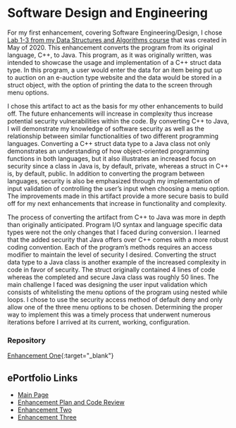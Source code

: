 # Software Design and Engineering
For my first enhancement, covering Software Engineering/Design, I chose [Lab 1-3 from my Data Structures and Algorithms course](https://github.com/GregMacDev/CS-499-Software-Engineering/blob/main/Lab%201-3.txt) that was created in May of 2020. This enhancement converts the program from its original language, C++, to Java. This program, as it was originally written, was intended to showcase the usage and implementation of a C++ struct data type. In this program, a user would enter the data for an item being put up to auction on an e-auction type website and the data would be stored in a struct object, with the option of printing the data to the screen through menu options.

I chose this artifact to act as the basis for my other enhancements to build off. The future enhancements will increase in complexity thus increase potential security vulnerabilities within the code. By converting C++ to Java, I will demonstrate my knowledge of software security as well as the relationship between similar functionalities of two different programming languages. Converting a C++ struct data type to a Java class not only demonstrates an understanding of how object-oriented programming functions in both languages, but it also illustrates an increased focus on security since a class in Java is, by default, private, whereas a struct in C++ is, by default, public. In addition to converting the program between languages, security is also be emphasized through my implementation of input validation of controlling the user’s input when choosing a menu option. The improvements made in this artifact provide a more secure basis to build off for my next enhancements that increase in functionality and complexity.

The process of converting the artifact from C++ to Java was more in depth than originally anticipated. Program I/O syntax and language specific data types were not the only changes that I faced during conversion.  I learned that the added security that Java offers over C++ comes with a more robust coding convention. Each of the program’s methods requires an access modifier to maintain the level of security I desired. Converting the struct data type to a Java class is another example of the increased complexity in code in favor of security. The struct originally contained 4 lines of code whereas the completed and secure Java class was roughly 50 lines. The main challenge I faced was designing the user input validation which consists of whitelisting the menu options of the program using nested while loops. I chose to use the security access method of default deny and only allow one of the three menu options to be chosen. Determining the proper way to implement this was a timely process that underwent numerous iterations before I arrived at its current, working, configuration.  

### Repository
[Enhancement One](https://github.com/GregMacDev/CS-499-Software-Engineering/tree/main){:target="_blank"}

## ePortfolio Links
- [Main Page](https://GregMacDev.github.io/index.html)
- [Enhancement Plan and Code Review](https://gregmacdev.github.io/enhancement%20plan%20code%20review.html)
- [Enhancement Two](https://gregmacdev.github.io/enhancementTwo.html)
- [Enhancement Three](https://gregmacdev.github.io/enhancementThree.html)

